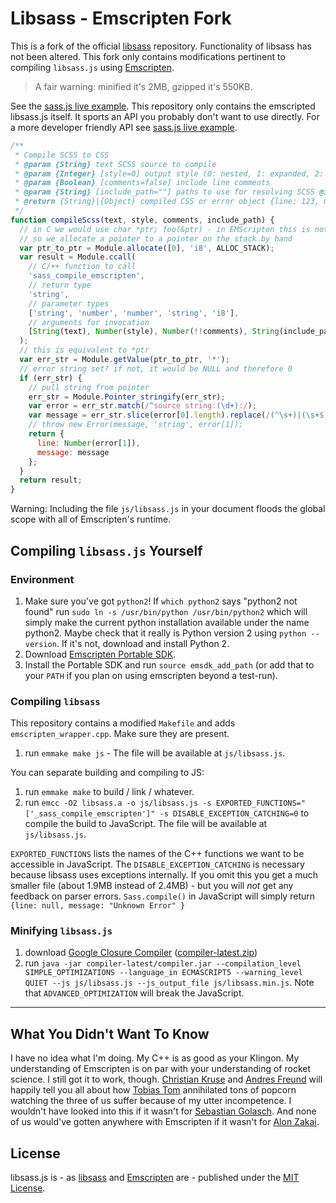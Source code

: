 # Libsass - Emscripten Fork

This is a fork of the official [libsass](https://github.com/hcatlin/libsass/) repository. Functionality of libsass has not been altered. This fork only contains modifications pertinent to compiling `libsass.js` using [Emscripten](https://github.com/kripken/emscripten/). 

> A fair warning: minified it's 2MB, gzipped it's 550KB.

See the [sass.js live example](http://medialize.github.io/sass.js/). This repository only contains the emscripted libsass.js itself. It sports an API you probably don't want to use directly. For a more developer friendly API see [sass.js live example](https://github.com/medialize/sass.js/).

```js
/**
 * Compile SCSS to CSS
 * @param {String} text SCSS source to compile
 * @param {Integer} [style=0] output style (0: nested, 1: expanded, 2: compact, 3: compressed)
 * @param {Boolean} [comments=false] include line comments
 * @param {String} [include_path=""] paths to use for resolving SCSS @import
 * @return {String}|{Object} compiled CSS or error object {line: 123, message: "error description"}
 */
function compileScss(text, style, comments, include_path) {
  // in C we would use char *ptr; foo(&ptr) - in EMScripten this is not possible,
  // so we allocate a pointer to a pointer on the stack by hand
  var ptr_to_ptr = Module.allocate([0], 'i8', ALLOC_STACK);
  var result = Module.ccall(
    // C/++ function to call
    'sass_compile_emscripten',
    // return type
    'string',
    // parameter types
    ['string', 'number', 'number', 'string', 'i8'],
    // arguments for invocation
    [String(text), Number(style), Number(!!comments), String(include_path) || "", ptr_to_ptr]
  );
  // this is equivalent to *ptr
  var err_str = Module.getValue(ptr_to_ptr, '*');
  // error string set? if not, it would be NULL and therefore 0
  if (err_str) {
    // pull string from pointer
    err_str = Module.Pointer_stringify(err_str);
    var error = err_str.match(/^source string:(\d+):/);
    var message = err_str.slice(error[0].length).replace(/(^\s+)|(\s+$)/g, '');
    // throw new Error(message, 'string', error[1]);
    return {
      line: Number(error[1]),
      message: message
    };
  }
  return result;
}
```

Warning: Including the file `js/libsass.js` in your document floods the global scope with all of Emscripten's runtime.


## Compiling `libsass.js` Yourself

### Environment

1. Make sure you've got `python2`! If `which python2` says "python2 not found" run `sudo ln -s /usr/bin/python /usr/bin/python2` which will simply make the current python installation available under the name python2. Maybe check that it really is Python version 2 using `python --version`. If it's not, download and install Python 2.
2. Download [Emscripten Portable SDK](https://github.com/kripken/emscripten/wiki/Emscripten-SDK#downloads).
3. Install the Portable SDK and run `source emsdk_add_path` (or add that to your `PATH` if you plan on using emscripten beyond a test-run).

### Compiling `libsass`

This repository contains a modified `Makefile` and adds `emscripten_wrapper.cpp`. Make sure they are present.

1. run `emmake make js` - The file will be available at `js/libsass.js`.

You can separate building and compiling to JS:

1. run `emmake make` to build / link / whatever.
2. run `emcc -O2 libsass.a -o js/libsass.js -s EXPORTED_FUNCTIONS="['_sass_compile_emscripten']" -s DISABLE_EXCEPTION_CATCHING=0` to compile the build to JavaScript. The file will be available at `js/libsass.js`.

`EXPORTED_FUNCTIONS` lists the names of the C++ functions we want to be accessible in JavaScript. The `DISABLE_EXCEPTION_CATCHING` is necessary because libsass uses exceptions internally. If you omit this you get a much smaller file (about 1.9MB instead of 2.4MB) - but you will *not* get any feedback on parser errors. `Sass.compile()` in JavaScript will simply return `{line: null, message: "Unknown Error" }`

### Minifying `libsass.js`

1. download [Google Closure Compiler](https://developers.google.com/closure/compiler/) ([compiler-latest.zip](http://dl.google.com/closure-compiler/compiler-latest.zip))
2. run `java -jar compiler-latest/compiler.jar --compilation_level SIMPLE_OPTIMIZATIONS --language_in ECMASCRIPT5 --warning_level QUIET --js js/libsass.js --js_output_file js/libsass.min.js`. Note that `ADVANCED_OPTIMIZATION` will break the JavaScript.


---

## What You Didn't Want To Know

I have no idea what I'm doing. My C++ is as good as your Klingon. My understanding of Emscripten is on par with your understanding of rocket science. I still got it to work, though. [Christian Kruse](https://github.com/ckruse) and [Andres Freund](https://github.com/anarazel) will happily tell you all about how [Tobias Tom](https://github.com/tobiastom) annihilated tons of popcorn watching the three of us suffer because of my utter incompetence. I wouldn't have looked into this if it wasn't for [Sebastian Golasch](http://github.com/asciidisco). And none of us would've gotten anywhere with Emscripten if it wasn't for [Alon Zakai](http://github.com/kripken).

## License

libsass.js is - as [libsass](https://github.com/hcatlin/libsass) and [Emscripten](https://github.com/kripken/emscripten/) are - published under the [MIT License](http://opensource.org/licenses/mit-license).